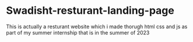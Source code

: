 # Swadisht-resturant-landing-page
This is actually a resturant website which i made thorugh html css and js as part of my summer internship that is in the summer of 2023
